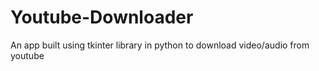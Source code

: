 # Youtube-Downloader

An app built using tkinter library in python to download video/audio from youtube

